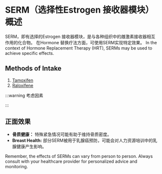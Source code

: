 # SERM（选择性Estrogen 接收器模块）概述

SERM，即有选择的Estrogen 接收器模块，是与各种组织中的雌激素接收器相互作用的化合物。 在Hormone 替换疗法方面，可使用SERM实现特定效果。 In the context of Hormone Replacement Therapy (HRT), SERMs may be used to achieve specific effects.

## Methods of Intake

1. [Tamoxifen](/guide/sems/tamoxifen/)
2. [Raloxifene](/guide/sems/raloxifene/)

:::warning 考虑因素

:::

## 正面效果

- **骨质健康：** 特殊紧急情况可能有助于维持骨质密度。
- **Breast Health:** 部分SERM被用于乳腺癌预防，可能会对人力资源培训中的乳腺健康产生影响。

Remember, the effects of SERMs can vary from person to person. Always consult with your healthcare provider for personalized advice and monitoring.
